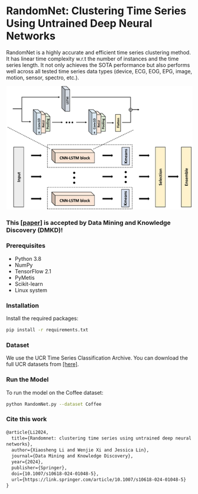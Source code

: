 # RandomNet: Clustering Time Series Using Untrained Deep Neural Networks
RandomNet is a highly accurate and efficient time series clustering method. It has linear time complexity w.r.t the number of instances and the time series length. It not only achieves the SOTA performance but also performs well across all tested time series data types (device, ECG, EOG, EPG, image, motion, sensor, spectro, etc.).

![Overall Architecture](overview.png)

### This [[paper]](https://rdcu.be/dLCXS) is accepted by Data Mining and Knowledge Discovery (DMKD)!

### Prerequisites
- Python 3.8
- NumPy
- TensorFlow 2.1
- PyMetis
- Scikit-learn
- Linux system

### Installation
Install the required packages:
```sh
pip install -r requirements.txt
```
### Dataset
We use the UCR Time Series Classification Archive. You can download the full UCR datasets from [[here]](https://www.cs.ucr.edu/~eamonn/time_series_data_2018/).

### Run the Model
To run the model on the Coffee dataset:
```sh
python RandomNet.py --dataset Coffee
```
### Cite this work
```
@article{Li2024,
  title={Randomnet: clustering time series using untrained deep neural networks},
  author={Xiaosheng Li and Wenjie Xi and Jessica Lin},
  journal={Data Mining and Knowledge Discovery},
  year={2024},
  publisher={Springer},
  doi={10.1007/s10618-024-01048-5},
  url={https://link.springer.com/article/10.1007/s10618-024-01048-5}
}
```
